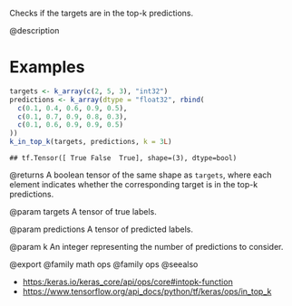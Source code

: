 Checks if the targets are in the top-k predictions.

@description

# Examples

```r
targets <- k_array(c(2, 5, 3), "int32")
predictions <- k_array(dtype = "float32", rbind(
  c(0.1, 0.4, 0.6, 0.9, 0.5),
  c(0.1, 0.7, 0.9, 0.8, 0.3),
  c(0.1, 0.6, 0.9, 0.9, 0.5)
))
k_in_top_k(targets, predictions, k = 3L)
```

```
## tf.Tensor([ True False  True], shape=(3), dtype=bool)
```

@returns
A boolean tensor of the same shape as `targets`, where each element
indicates whether the corresponding target is in the top-k predictions.

@param targets
A tensor of true labels.

@param predictions
A tensor of predicted labels.

@param k
An integer representing the number of predictions to consider.

@export
@family math ops
@family ops
@seealso
+ <https:/keras.io/keras_core/api/ops/core#intopk-function>
+ <https://www.tensorflow.org/api_docs/python/tf/keras/ops/in_top_k>
